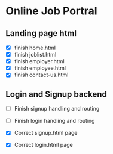 # Online Job Portral

## Landing page html
- [x] finish home.html
- [x] finish joblist.html
- [x] finish employer.html
- [x] finish employee.html
- [x] finish contact-us.html
  
## Login and Signup backend
- [ ] Finish signup handling and routing
- [ ] Finish login handling and routing
- [x] Correct signup.html page
- [x] Correct login.html page





